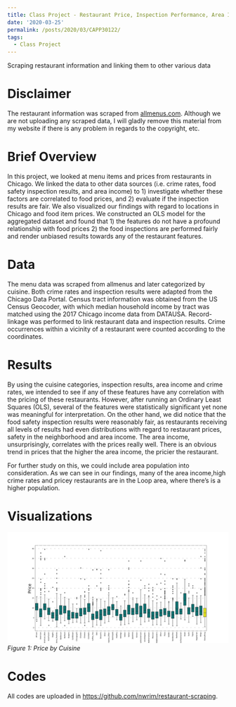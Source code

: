 ```yaml
---
title: Class Project - Restaurant Price, Inspection Performance, Area Income, and Crime Rates
date: '2020-03-25'
permalink: /posts/2020/03/CAPP30122/
tags:
  - Class Project
---
```


Scraping restaurant information and linking them to other various data

# Disclaimer

The restaurant information was scraped from [allmenus.com](https://allmenus.com). Although we are not uploading any scraped data, I will gladly remove this material from my website if there is any problem in regards to the copyright, etc.

# Brief Overview
In this project, we looked at menu items and prices from restaurants in Chicago. We linked the data to other data sources (i.e. crime rates, food safety inspection results, and area income) to 1) investigate whether these factors are correlated to food prices, and 2) evaluate if the inspection results are fair. We also visualized our findings with regard to locations in Chicago and food item prices. We constructed an OLS model for the aggregated dataset and found that 1) the features do not have a profound relationship with food prices 2) the food inspections are performed fairly and render unbiased results towards any of the restaurant features. 

# Data

The menu data was scraped from allmenus and later categorized by cuisine. Both crime rates and inspection results were adapted from the Chicago Data Portal. Census tract information was obtained from the US Census Geocoder, with which median household income by tract was matched using the 2017 Chicago income data from DATAUSA. Record-linkage was performed to link restaurant data and inspection results. Crime occurrences within a vicinity of a restaurant were counted according to the coordinates.

# Results

By using the cuisine categories, inspection results, area income and crime rates, we intended to see if any of these features have any correlation with the pricing of these restaurants. However, after running an Ordinary Least Squares (OLS), several of the features were statistically significant yet none was meaningful for interpretation. On the other hand, we did notice that the food safety inspection results were reasonably fair, as restaurants receiving all levels of results had even distributions with regard to restaurant prices, safety in the neighborhood and area income. The area income, unsurprisingly, correlates with the prices really well. There is an obvious trend in prices that the higher the area income, the pricier the restaurant. 



For further study on this, we could include area population into consideration. As we can see in our findings, many of the area income,high crime rates and pricey restaurants are in the Loop area, where there’s is a higher population.

# Visualizations

![Figure1](https://github.com/nwrim/restaurant-scraping/blob/main/plots/price_cuisine_box.png?raw=true)
*Figure 1: Price by Cuisine*

# Codes

All codes are uploaded in https://github.com/nwrim/restaurant-scraping.


